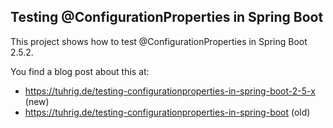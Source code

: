 Testing @ConfigurationProperties in Spring Boot
-----------------------------------------------

This project shows how to test @ConfigurationProperties in Spring Boot 2.5.2.

You find a blog post about this at: 

 - https://tuhrig.de/testing-configurationproperties-in-spring-boot-2-5-x (new)
 - https://tuhrig.de/testing-configurationproperties-in-spring-boot (old)
